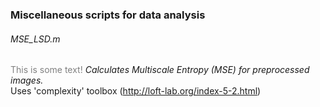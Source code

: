 ### Miscellaneous scripts for data analysis

###### MSE_LSD.m
<font color="grey">This is some text!</font> _Calculates Multiscale Entropy (MSE) for preprocessed images._ </font> <br />
Uses 'complexity' toolbox (http://loft-lab.org/index-5-2.html) <br />
